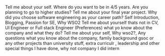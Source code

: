 Tell me about your self.
Where do you want to be in 4/5 years.
Are you planning to go to higher studies?
Tell me about your final year project.
Why did you choose software engineering as your career path?
Self Introduction, Blogging, Passion for SE, Why WSO2
Tell me about yourself thats not in CV, UI Engineer or Full stack Engineer (Preferences)
what yo know about the company and what they do?
Tell me about your self, Why wso2?, Any questions
what you know about the company, family background
gsoc or any other projects than university stuff, extra curriculr , leadership and other special things I have done, why not company I did intern
